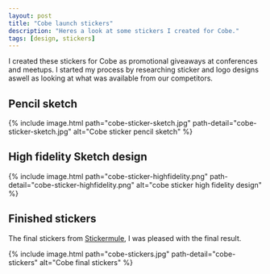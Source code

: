 ```yaml
---
layout: post
title: "Cobe launch stickers"
description: "Heres a look at some stickers I created for Cobe."
tags: [design, stickers]
---
```


I created these stickers for Cobe as promotional giveaways at conferences
and meetups.
I started my process by researching sticker and logo designs aswell as
looking at what was available from our competitors.

## Pencil sketch

{% include image.html path="cobe-sticker-sketch.jpg"
  path-detail="cobe-sticker-sketch.jpg" alt="Cobe sticker pencil sketch" %}

## High fidelity Sketch design

{% include image.html path="cobe-sticker-highfidelity.png"
path-detail="cobe-sticker-highfidelity.png" alt="cobe sticker high fidelity design" %}

## Finished stickers

The final stickers from [Stickermule](https://www.stickermule.com/uk), I was pleased with the final result.

{% include image.html path="cobe-stickers.jpg"
path-detail="cobe-stickers" alt="Cobe final stickers" %}

